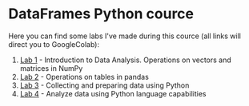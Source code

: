 # DataFrames Python cource
Here you can find some labs I've made during this cource (all links will direct you to GoogleColab):
1. [Lab 1](https://colab.research.google.com/drive/1Dx0nJemEX3d6RAP7xmx0tD-FxM4Ajbue?usp=sharing) - Introduction to Data Analysis. Operations on vectors and matrices in NumPy
2. [Lab 2](https://colab.research.google.com/drive/1eFrovnVaFjT1AOyfGsu0UsaP92Jjrc8d?usp=sharing) - Operations on tables in pandas
3. [Lab 3](https://colab.research.google.com/drive/1Dx0nJemEX3d6RAP7xmx0tD-FxM4Ajbue?usp=sharing) - Collecting and preparing data using Python
4. [Lab 4](https://colab.research.google.com/drive/1s5ZnrJr8cA90cO7GWbc0s4DSsVAbmfaR?usp=sharing) - Analyze data using Python language capabilities
